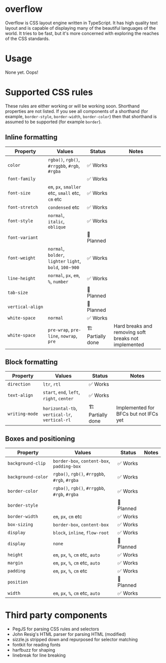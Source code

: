 # overflow

Overflow is CSS layout engine written in TypeScript. It has high quality text layout and is capable of displaying many of the beautiful languages of the world. It tries to be fast, but it's more concerned with exploring the reaches of the CSS standards.

# Usage

None yet. Oops!

# Supported CSS rules

These rules are either working or will be working soon. Shorthand properties are not listed. If you see all components of a shorthand (for example, `border-style`, `border-width`, `border-color`) then that shorthand is assumed to be supported (for example `border`).

## Inline formatting

| Property | Values | Status | Notes |
| -- | -- | -- | -- |
| <code>color</code> | `rgba()`, `rgb()`, `#rrggbb`, `#rgb`, `#rgba` | ✅ Works | |
| <code>font-&zwj;family</code> |  | ✅ Works | |
| <code>font-&zwj;size</code> | `em`, `px`, `smaller` etc, `small` etc, `cm` etc | ✅ Works | |
| <code>font-&zwj;stretch</code> | `condensed` etc | ✅ Works | |
| <code>font-&zwj;style</code> | `normal`, `italic`, `oblique` | ✅ Works | |
| <code>font-&zwj;variant</code> | | 🚧 Planned | |
| <code>font-&zwj;weight</code> | `normal`, `bolder`, `lighter` `light`, `bold`, `100`-`900` | ✅ Works | |
| <code>line-&zwj;height</code> | `normal`, `px`, `em`, `%`, `number` | ✅ Works | |
| <code>tab-&zwj;size</code> | | 🚧 Planned | |
| <code>vertical-&zwj;align</code> | | 🚧 Planned | |
| <code>white-&zwj;space</code> | `normal` | ✅ Works | |
| <code>white-&zwj;space</code> | `pre-wrap`, `pre-line`, `nowrap`, `pre` | 🏗 Partially done | Hard breaks and removing soft breaks not implemented |

## Block formatting

| Property | Values | Status | Notes |
| -- | -- | -- | -- |
| <code>direction</code> | `ltr`, `rtl` | ✅ Works | |
| <code>text-&zwj;align</code> | `start`, `end`, `left`, `right`, `center` | ✅ Works |  |
| <code>writing-&zwj;mode</code> | `horizontal-tb`, `vertical-lr`, `vertical-rl` | 🏗 Partially done | Implemented for BFCs but not IFCs yet |

## Boxes and positioning

| Property | Values | Status | Notes |
| -- | -- | -- | -- |
| <code>background-&zwj;clip</code> | `border-box`, `content-box`, `padding-box` | ✅ Works | |
| <code>background-&zwj;color</code> | `rgba()`, `rgb()`, `#rrggbb`, `#rgb`, `#rgba` | ✅ Works | |
| <code>border-&zwj;color</code> | `rgba()`, `rgb()`, `#rrggbb`, `#rgb`, `#rgba` | ✅ Works | |
| <code>border-&zwj;style</code> | | 🚧 Planned | |
| <code>border-&zwj;width</code> | `em`, `px`, `cm` etc | ✅ Works | |
| <code>box-&zwj;sizing</code> | `border-box`, `content-box` | ✅ Works | |
| <code>display</code> | `block`, `inline`, `flow-root` | ✅ Works | |
| <code>display</code> | `none` | 🚧 Planned |  | |
| <code>height</code> | `em`, `px`, `%`, `cm` etc, `auto` | ✅ Works | |
| <code>margin</code> | `em`, `px`, `%`, `cm` etc, `auto` | ✅ Works | |
| <code>padding</code> | `em`, `px`, `%`, `cm` etc | ✅ Works | |
| <code>position</code> | | 🚧 Planned | |
| <code>width</code> | `em`, `px`, `%`, `cm` etc, `auto` | ✅ Works | |

# Third party components

* PegJS for parsing CSS rules and selectors
* John Resig's HTML parser for parsing HTML (modified)
* sizzle.js stripped down and repurposed for selector matching
* fontkit for reading fonts
* harfbuzz for shaping
* linebreak for line breaking
